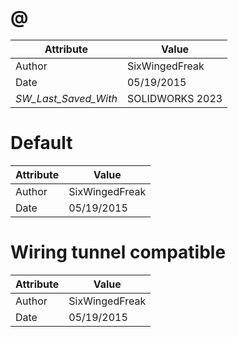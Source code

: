 # @
| Attribute | Value |
| ---  | ---     |
| Author | SixWingedFreak |
| Date | 05/19/2015 |
| _SW_Last_Saved_With_ | SOLIDWORKS 2023 |
# Default
| Attribute | Value |
| ---  | ---     |
| Author | SixWingedFreak |
| Date | 05/19/2015 |
# Wiring tunnel compatible
| Attribute | Value |
| ---  | ---     |
| Author | SixWingedFreak |
| Date | 05/19/2015 |

